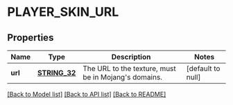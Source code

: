 # PLAYER_SKIN_URL

## Properties
Name | Type | Description | Notes
------------ | ------------- | ------------- | -------------
**url** | [**STRING_32**](STRING_32.md) | The URL to the texture, must be in Mojang&#39;s domains. | [default to null]

[[Back to Model list]](../README.md#documentation-for-models) [[Back to API list]](../README.md#documentation-for-api-endpoints) [[Back to README]](../README.md)


